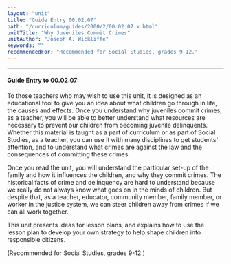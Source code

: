 ```yaml
---
layout: "unit"
title: "Guide Entry 00.02.07"
path: "/curriculum/guides/2000/2/00.02.07.x.html"
unitTitle: "Why Juveniles Commit Crimes"
unitAuthor: "Joseph A. Wickliffe"
keywords: ""
recommendedFor: "Recommended for Social Studies, grades 9-12."
---
```

<body>
<hr/>
<h4>
Guide Entry to 00.02.07:
</h4>
To those teachers who may wish to use this unit, it is designed as an educational tool to give you an idea about what children go through in life, the causes and effects.  Once you understand why juveniles commit crimes, as a teacher, you will be able to better understand what resources are necessary to prevent our children from becoming juvenile delinquents.
Whether this material is taught as a part of curriculum or as part of Social Studies, as a teacher, you can use it with many disciplines to get students' attention, and to understand what crimes are against the law and the consequences of committing these crimes.
<p>
Once you read the unit, you will understand the particular set-up of the family and how it influences the children, and why they commit crimes.  The historical facts of crime and delinquency are hard to understand because we really do not always know what goes on in the minds of children.  But despite that, as a teacher, educator, community member, family member, or worker in the justice system, we can steer children away from crimes if we can all work together.
</p>
<p>
This unit presents ideas for lesson plans, and explains how to use the lesson plan to develop your own strategy to help shape children into responsible citizens.
</p>
<p>
(Recommended for Social Studies, grades 9-12.)
</p>
</body>